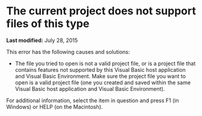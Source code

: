 
# The current project does not support files of this type

 **Last modified:** July 28, 2015

This error has the following causes and solutions:




- The file you tried to open is not a valid project file, or is a project file that contains features not supported by this Visual Basic host application and Visual Basic Environment. Make sure the project file you want to open is a valid project file (one you created and saved within the same Visual Basic host application and Visual Basic Environment).
    

For additional information, select the item in question and press F1 (in Windows) or HELP (on the Macintosh).
